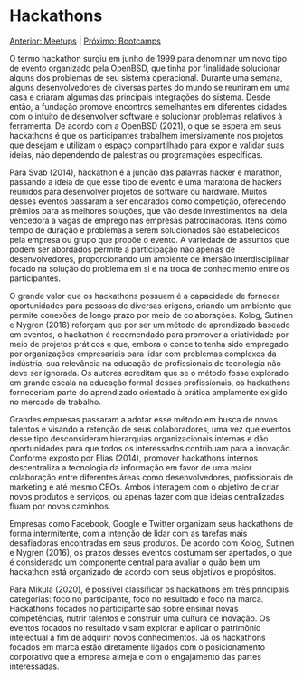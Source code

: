 # Hackathons

[Anterior: Meetups](https://github.com/l4ur4oliveira/tcc-knowledge-management/blob/main/sessoes/meetups.md) | [Próximo: Bootcamps](https://github.com/l4ur4oliveira/tcc-knowledge-management/blob/main/sessoes/bootcamps.md)

O termo hackathon surgiu em junho de 1999 para denominar um novo tipo de evento organizado pela OpenBSD, que tinha por finalidade solucionar alguns dos problemas de seu sistema operacional. Durante uma semana, alguns desenvolvedores de diversas partes do mundo se reuniram em uma casa e criaram algumas das principais integrações do sistema. Desde então, a fundação promove encontros semelhantes em diferentes cidades com o intuito de desenvolver software e solucionar problemas relativos à ferramenta. De acordo com a OpenBSD (2021), o que se espera em seus hackathons é que os participantes trabalhem imersivamente nos projetos que desejam e utilizam o espaço compartilhado para expor e validar suas ideias, não dependendo de palestras ou programações específicas.

Para Svab (2014), hackathon é a junção das palavras hacker e marathon, passando a ideia de que esse tipo de evento é uma maratona de hackers reunidos para desenvolver projetos de software ou hardware. Muitos desses eventos passaram a ser encarados como competição, oferecendo prêmios para as melhores soluções, que vão desde investimentos na ideia vencedora a vagas de emprego nas empresas patrocinadoras. Itens como tempo de duração e problemas a serem solucionados são estabelecidos pela empresa ou grupo que propõe o evento. A variedade de assuntos que podem ser abordados permite a participação não apenas de desenvolvedores, proporcionando um ambiente de imersão interdisciplinar focado na solução do problema em si e na troca de conhecimento entre os participantes.

O grande valor que os hackathons possuem é a capacidade de fornecer oportunidades para pessoas de diversas origens, criando um ambiente que permite conexões de longo prazo por meio de colaborações. Kolog, Sutinen e Nygren (2016) reforçam que por ser um método de aprendizado baseado em eventos, o hackathon é recomendado para promover a criatividade por meio de projetos práticos e que, embora o conceito tenha sido empregado por organizações empresariais para lidar com problemas complexos da indústria, sua relevância na educação de profissionais de tecnologia não deve ser ignorada. Os autores acreditam que se o método fosse explorado em grande escala na educação formal desses profissionais, os hackathons forneceriam parte do aprendizado orientado à prática amplamente exigido no mercado de trabalho.

Grandes empresas passaram a adotar esse método em busca de novos talentos e visando a retenção de seus colaboradores, uma vez que eventos desse tipo desconsideram hierarquias organizacionais internas e dão oportunidades para que todos os interessados contribuam para a inovação. Conforme exposto por Elias (2014), promover hackathons internos descentraliza a tecnologia da informação em favor de uma maior colaboração entre diferentes áreas como desenvolvedores, profissionais de marketing e até mesmo CEOs. Ambos interagem com o objetivo de criar novos produtos e serviços, ou apenas fazer com que ideias centralizadas fluam por novos caminhos.

Empresas como Facebook, Google e Twitter organizam seus hackathons de forma intermitente, com a intenção de lidar com as tarefas mais desafiadoras encontradas em seus produtos. De acordo com Kolog, Sutinen e Nygren (2016), os prazos desses eventos costumam ser apertados, o que é considerado um componente central para avaliar o quão bem um hackathon está organizado de acordo com seus objetivos e propósitos.

Para Mikula (2020), é possível classificar os hackathons em três principais categorias: foco no participante, foco no resultado e foco na marca. Hackathons focados no participante são sobre ensinar novas competências, nutrir talentos e construir uma cultura de inovação. Os eventos focados no resultado visam explorar e aplicar o patrimônio intelectual a fim de adquirir novos conhecimentos. Já os hackathons focados em marca estão diretamente ligados com o posicionamento corporativo que a empresa almeja e com o engajamento das partes interessadas.
